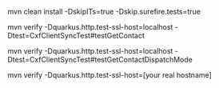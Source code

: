 

mvn clean install -DskipITs=true -Dskip.surefire.tests=true



mvn verify -Dquarkus.http.test-ssl-host=localhost -Dtest=CxfClientSyncTest#testGetContact

mvn verify -Dquarkus.http.test-ssl-host=localhost -Dtest=CxfClientSyncTest#testGetContactDispatchMode





mvn verify -Dquarkus.http.test-ssl-host=[your real hostname]
